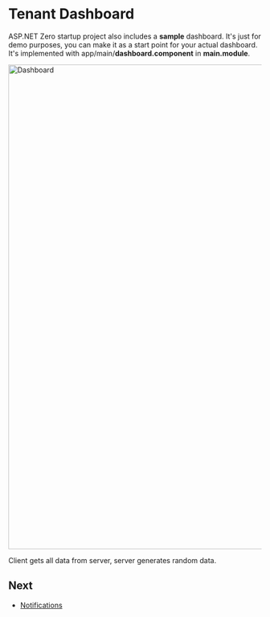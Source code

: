 # Tenant Dashboard

ASP.NET Zero startup project also includes a **sample** dashboard. It's just for demo purposes, you can make it as a start point for your actual dashboard. It's implemented with app/main/**dashboard.component** in **main.module**.

<img src="D:/Github/documents/docs/en/images/dashboardV4.png" alt="Dashboard" class="img-thumbnail" width="1235" height="965" />

Client gets all data from server, server generates random data.

## Next

- [Notifications](Features-Angular-Notifications)